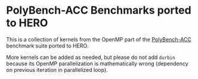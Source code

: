# PolyBench-ACC Benchmarks ported to HERO

This is a collection of kernels from the OpenMP part of the [PolyBench-ACC][] benchmark suite ported to HERO.

More kernels can be added as needed, but please do not add `durbin` because its OpenMP parallelization is mathematically wrong (dependency on previous iteration in parallelized loop).

[PolyBench-ACC]: https://cavazos-lab.github.io/PolyBench-ACC/
